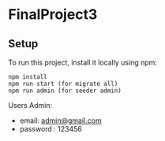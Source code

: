# FinalProject3
## Setup
To run this project, install it locally using npm:

```
npm install
npm run start (for migrate all)
npm run admin (for seeder admin)
```

Users Admin:
* email: admin@gmail.com
* password : 123456